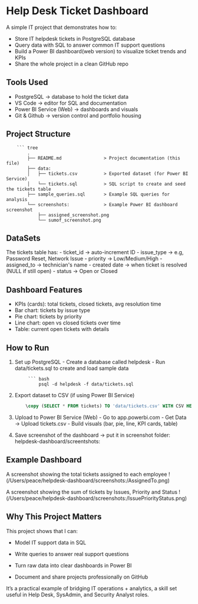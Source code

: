 # Help Desk Ticket Dashboard
A simple IT project that demonstrates how to:

- Store IT helpdesk tickets in PostgreSQL database
- Query data with SQL to answer common IT support questions
- Build a Power BI dashboard(web version) to visualize ticket trends and KPIs
- Share the whole project in a clean GitHub repo

## Tools Used
- PostgreSQL -> database to hold the ticket data
- VS Code -> editor for SQL and documentation
- Power BI Service (Web) -> dashboards and visuals
- Git & Github -> version control and portfolio housing

## Project Structure

        ``` tree
            .
            ├── README.md                > Project documentation (this file)
            ├── data:
            │   ├── tickets.csv          > Exported dataset (for Power BI Service)
            │   └── tickets.sql          > SQL script to create and seed the tickets table
            ├── sample_queries.sql       > Example SQL queries for analysis
            └── screenshots:             > Example Power BI dashboard screenshot
                ├── assigned_screenshot.png
                └── sumof_screenshot.png    

## DataSets

The tickets table has:
        - ticket_id -> auto-increment ID
        - issue_type -> e.g, Password Reset, Network Issue
        - priority -> Low/Medium/High
        - assigned_to -> technician's name
        - created date -> when ticket is resolved (NULL if still open)
        - status -> Open or Closed

## Dashboard Features

- KPIs (cards): total tickets, closed tickets, avg resolution time
- Bar chart: tickets by issue type
- Pie chart: tickets by priority
- Line chart: open vs closed tickets over time
- Table: current open tickets with details

## How to Run

1. Set up PostgreSQL
        - Create a database called helpdesk
        - Run data/tickets.sql to create and load sample data

            ``` bash 
                psql -d helpdesk -f data/tickets.sql

2. Export dataset to CSV (if using Power BI Service)

    ``` sql 
        \copy (SELECT * FROM tickets) TO 'data/tickets.csv' WITH CSV HEADER;

3. Upload to Power BI Service (Web)
        - Go to app.powerbi.com
        - Get Data → Upload tickets.csv
        - Build visuals (bar, pie, line, KPI cards, table)

4. Save screenshot of the dashboard → put it in screenshot folder: helpdesk-dashboard/screentshots: 

## Example Dashboard

A screenshot showing the total tickets assigned to each employee
    !(/Users/peace/helpdesk-dashboard/screenshots:/AssignedTo.png)

A screenshot showing the sum of tickets by Issues, Priority and Status
    !(/Users/peace/helpdesk-dashboard/screenshots:/IssuePriorityStatus.png)  

## Why This Project Matters

This project shows that I can:

- Model IT support data in SQL

- Write queries to answer real support questions

- Turn raw data into clear dashboards in Power BI

- Document and share projects professionally on GitHub

It’s a practical example of bridging IT operations + analytics, a skill set useful in Help Desk, SysAdmin, and Security Analyst roles.
         
